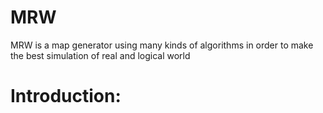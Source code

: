 # MRW
MRW is a map generator using many kinds of algorithms in order to make the best simulation of real and logical world

# Introduction: 

